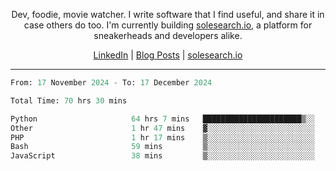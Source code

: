 <p align="center">Dev, foodie, movie watcher. I write software that I find useful, and share it in case others do too. I'm currently building <a href="https://solesearch.io">solesearch.io</a>, a platform for sneakerheads and developers alike.</p>
<p align="center">
  <a href="https://www.linkedin.com/in/peter-rauscher">LinkedIn</a>
  |
  <a href="https://dev.to/peterrauscher">Blog Posts</a>
  |
  <a href="https://solesearch.io">solesearch.io</a>
</p>
<hr/>
<!--START_SECTION:waka-->

```python
From: 17 November 2024 - To: 17 December 2024

Total Time: 70 hrs 30 mins

Python                     64 hrs 7 mins   ██████████████████████▒░░   88.71 %
Other                      1 hr 47 mins    ▓░░░░░░░░░░░░░░░░░░░░░░░░   02.47 %
PHP                        1 hr 17 mins    ▒░░░░░░░░░░░░░░░░░░░░░░░░   01.78 %
Bash                       59 mins         ▒░░░░░░░░░░░░░░░░░░░░░░░░   01.38 %
JavaScript                 38 mins         ▒░░░░░░░░░░░░░░░░░░░░░░░░   00.89 %
```

<!--END_SECTION:waka-->
